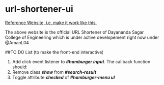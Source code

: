 # url-shortener-ui

[Reference Website, i.e, make it work like this.](https://s.dsce.in/)

The above website is the official URL Shortener of Dayananda Sagar College of Engineering which is under active developement right now under @AmanL04

##TO DO List (to make the front-end interactive)

1.  Add click event listener to **_#hamburger input_**. The callback function should:
  1.  Remove class **_show_** from **_#search-result_**
  2.  Toggle attribute **_checked_** of **_#hamburger-menu ul_**